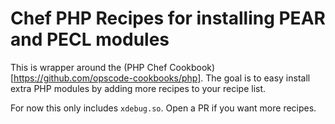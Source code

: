 Chef PHP Recipes for installing PEAR and PECL modules
===

This is wrapper around the (PHP Chef Cookbook)[https://github.com/opscode-cookbooks/php]. The goal is to easy install extra PHP modules by adding more recipes to your recipe list. 

For now this only includes `xdebug.so`. Open a PR if you want more recipes.